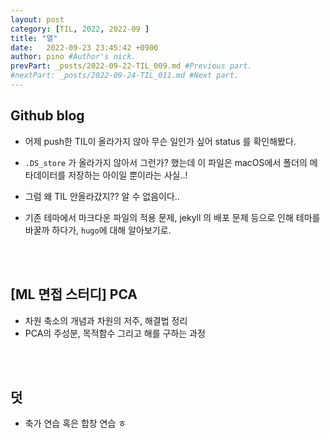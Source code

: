 ```yaml
---
layout: post
category: [TIL, 2022, 2022-09 ]
title: "열"
date:   2022-09-23 23:45:42 +0900
author: pino #Author's nick.
prevPart: _posts/2022-09-22-TIL_009.md #Previous part.
#nextPart: _posts/2022-09-24-TIL_011.md #Next part.
---
```




## Github blog

- 어제 push한 TIL이 올라가지 않아 무슨 일인가 싶어 status 를 확인해봤다.
-  `.DS_store` 가 올라가지 않아서 그런가? 했는데 이 파일은 macOS에서 폴더의 메타데이터를 저장하는 아이일 뿐이라는 사실..!
- 그럼 왜 TIL 안올라갔지?? 알 수 없음이다..



- 기존 테마에서 마크다운 파일의 적용 문제, jekyll 의 배포 문제 등으로 인해 테마를 바꿀까 하다가, `hugo`에 대해 알아보기로.

<br><br>

## [ML 면접 스터디] PCA

- 차원 축소의 개념과 차원의 저주, 해결법 정리
- PCA의 주성분, 목적함수 그리고 해를 구하는 과정

<br><br>

## 덧

- 축가 연습 혹은 합창 연습 ㅎ
